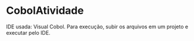 # CobolAtividade

IDE usada: Visual Cobol. Para execução, subir os arquivos em um projeto e executar pelo IDE.
